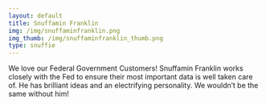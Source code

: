 ```yaml
---
layout: default
title: Snuffamin Franklin
img: /img/snuffaminfranklin.png
img_thumb: /img/snuffaminfranklin_thumb.png
type: snuffie
---
```


We love our Federal Government Customers! Snuffamin Franklin works closely with the Fed to ensure their most important data is well taken care of. He has brilliant ideas and an electrifying personality. We wouldn’t be the same without him!